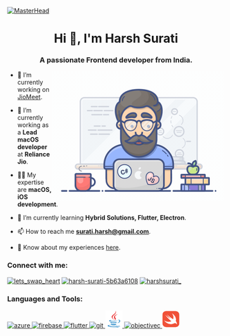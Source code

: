 [![MasterHead](https://i.pinimg.com/originals/93/0a/14/930a14e6443a1bcab45d64d33b8897be.gif)](www.linkedin.com/in/harsh-surati-5b63a6108)
<h1 align="center">Hi 👋, I'm Harsh Surati</h1>
<h3 align="center">A passionate Frontend developer from India.</h3>
<img align="right" alt="Coding" width="400" src="https://raw.githubusercontent.com/Elanza-48/Elanza-48/41a4790484e268102dfdab2b7c59d440d3ffafab/resources/img/geek.gif">

- 🔭 I’m currently working on [JioMeet](https://apps.apple.com/in/app/jiomeet/id1507770643).

- 🏢 I’m currently working as a **Lead macOS developer** at **Reliance Jio**.

- 👨‍💻 My expertise are **macOS, iOS development**.

- 🌱 I’m currently learning **Hybrid Solutions, Flutter, Electron**.

- 📫 How to reach me **surati.harsh@gmail.com**.

- 📄 Know about my experiences [here](https://docs.google.com/document/d/1sfbTqqQbx4ukOejQ7ISAh6xVfHjmKcL0/edit?usp=sharing&ouid=108660105125671873293&rtpof=true&sd=true).

<h3 align="left">Connect with me:</h3>
<p align="left">
<a href="https://twitter.com/lets_swap_heart" target="blank"><img align="center" src="https://raw.githubusercontent.com/rahuldkjain/github-profile-readme-generator/master/src/images/icons/Social/twitter.svg" alt="lets_swap_heart" height="30" width="40" /></a>
<a href="https://linkedin.com/in/harsh-surati-5b63a6108" target="blank"><img align="center" src="https://raw.githubusercontent.com/rahuldkjain/github-profile-readme-generator/master/src/images/icons/Social/linked-in-alt.svg" alt="harsh-surati-5b63a6108" height="30" width="40" /></a>
<a href="https://instagram.com/harshsurati_" target="blank"><img align="center" src="https://raw.githubusercontent.com/rahuldkjain/github-profile-readme-generator/master/src/images/icons/Social/instagram.svg" alt="harshsurati_" height="30" width="40" /></a>
</p>

<h3 align="left">Languages and Tools:</h3>
<p align="left"> <a href="https://azure.microsoft.com/en-in/" target="_blank" rel="noreferrer"> <img src="https://www.vectorlogo.zone/logos/microsoft_azure/microsoft_azure-icon.svg" alt="azure" width="40" height="40"/> </a> <a href="https://firebase.google.com/" target="_blank" rel="noreferrer"> <img src="https://www.vectorlogo.zone/logos/firebase/firebase-icon.svg" alt="firebase" width="40" height="40"/> </a> <a href="https://flutter.dev" target="_blank" rel="noreferrer"> <img src="https://www.vectorlogo.zone/logos/flutterio/flutterio-icon.svg" alt="flutter" width="40" height="40"/> </a> <a href="https://git-scm.com/" target="_blank" rel="noreferrer"> <img src="https://www.vectorlogo.zone/logos/git-scm/git-scm-icon.svg" alt="git" width="40" height="40"/> </a> <a href="https://www.java.com" target="_blank" rel="noreferrer"> <img src="https://raw.githubusercontent.com/devicons/devicon/master/icons/java/java-original.svg" alt="java" width="40" height="40"/> </a> <a href="https://developer.apple.com/library/archive/documentation/Cocoa/Conceptual/ProgrammingWithObjectiveC/Introduction/Introduction.html" target="_blank" rel="noreferrer"> <img src="https://www.vectorlogo.zone/logos/apple_objectivec/apple_objectivec-icon.svg" alt="objectivec" width="40" height="40"/> </a> <a href="https://developer.apple.com/swift/" target="_blank" rel="noreferrer"> <img src="https://raw.githubusercontent.com/devicons/devicon/master/icons/swift/swift-original.svg" alt="swift" width="40" height="40"/> </a> </p>
